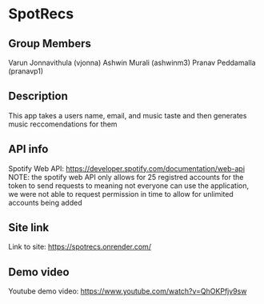 # SpotRecs

## Group Members

Varun Jonnavithula (vjonna)
Ashwin Murali (ashwinm3)
Pranav Peddamalla (pranavp1)

## Description

This app takes a users name, email, and music taste and then generates music reccomendations for them

## API info

Spotify Web API: <https://developer.spotify.com/documentation/web-api>
NOTE: the spotify web API only allows for 25 registred accounts for the token to send requests to meaning not everyone
can use the application, we were not able to request permission in time to allow for unlimited accounts being added

## Site link

Link to site: <https://spotrecs.onrender.com/>

## Demo video

Youtube demo video: <https://www.youtube.com/watch?v=QhOKPfjv9sw>
